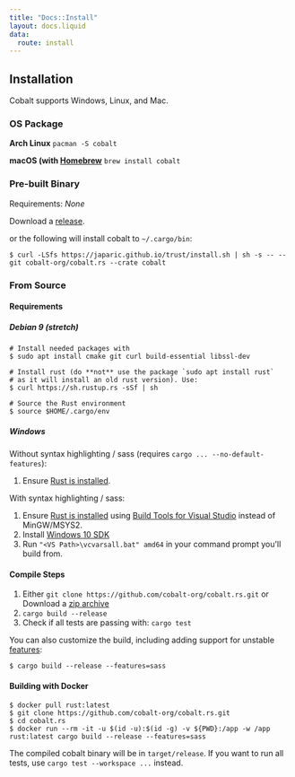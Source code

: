 ```yaml
---
title: "Docs::Install"
layout: docs.liquid
data:
  route: install
---
```

## Installation

Cobalt supports Windows, Linux, and Mac.

### OS Package

**Arch Linux**
`pacman -S cobalt`

**macOS (with [Homebrew](https://brew.sh)**
`brew install cobalt`

### Pre-built Binary

Requirements: *None*

Download a [release](https://github.com/cobalt-org/cobalt.rs/releases).

or the following will install cobalt to `~/.cargo/bin`:
```
$ curl -LSfs https://japaric.github.io/trust/install.sh | sh -s -- --git cobalt-org/cobalt.rs --crate cobalt
```

### From Source

#### Requirements

##### Debian 9 (stretch)

```
# Install needed packages with
$ sudo apt install cmake git curl build-essential libssl-dev

# Install rust (do **not** use the package `sudo apt install rust`
# as it will install an old rust version). Use:
$ curl https://sh.rustup.rs -sSf | sh

# Source the Rust environment
$ source $HOME/.cargo/env
```

##### Windows

Without syntax highlighting / sass (requires `cargo ... --no-default-features`):

1. Ensure [Rust is installed](https://rustup.rs/).

With syntax highlighting / sass:

1. Ensure [Rust is installed](https://rustup.rs/) using [Build Tools for Visual Studio](https://visualstudio.microsoft.com/downloads/)
   instead of MinGW/MSYS2.
2. Install [Windows 10 SDK](https://developer.microsoft.com/en-us/windows/downloads/sdk-archive)
3. Run `"<VS Path>\vcvarsall.bat" amd64` in your command prompt you'll build from.

#### Compile Steps
1. Either
  `git clone https://github.com/cobalt-org/cobalt.rs.git`
  or
  Download a [zip archive](https://github.com/cobalt-org/cobalt.rs/archive/master.zip)
2. `cargo build --release`
3. Check if all tests are passing with:
    `cargo test`

You can also customize the build, including adding support for unstable [features](https://github.com/cobalt-org/cobalt.rs/blob/master/Cargo.toml#L66):

```
$ cargo build --release --features=sass
```

#### Building with Docker

```
$ docker pull rust:latest
$ git clone https://github.com/cobalt-org/cobalt.rs.git
$ cd cobalt.rs
$ docker run --rm -it -u $(id -u):$(id -g) -v ${PWD}:/app -w /app rust:latest cargo build --release --features=sass
```

The compiled cobalt binary will be in `target/release`. If you want to run all tests, use
`cargo test --workspace ...` instead.
